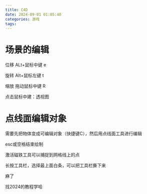 ```yaml
---
title: C4D
date: 2024-09-01 01:05:40
categories: 游戏
tags:
---
```






# 场景的编辑

位移 ALt+鼠标中键 e

旋转 Alt+鼠标左键 t

缩放 拖动鼠标中键 R



点击鼠标中建：透视图



# 点线面编辑对象

需要先把物体变成可编辑对象（快捷键C），然后用点线面工具进行编辑



esc或空格结束绘制



激活磁铁工具可以捕捉到网格线上的点



长按工具栏，选择最上面白条，可以把工具栏撕下来



麻了



找2024的教程学哈
